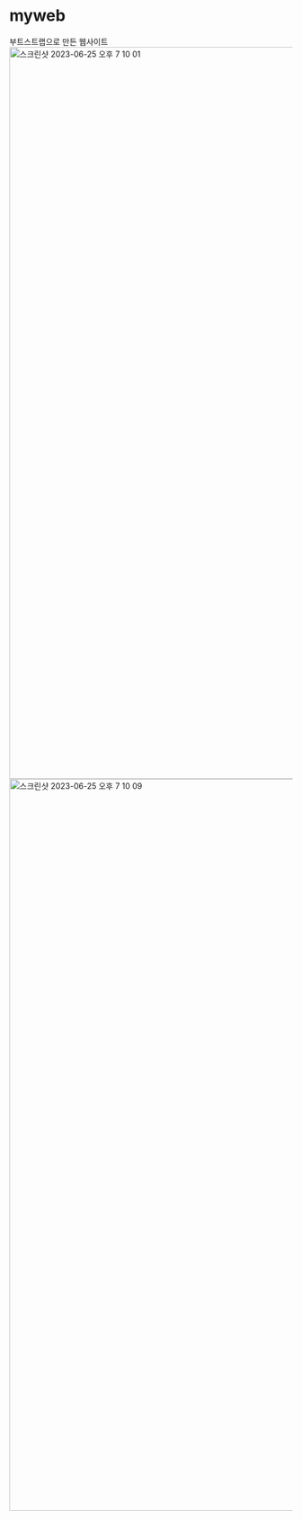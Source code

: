 # myweb
부트스트랩으로 만든 웹사이트
<img width="1302" alt="스크린샷 2023-06-25 오후 7 10 01" src="https://github.com/eunbeeeeee/myweb/assets/125331919/d12c6a7f-4ee6-47c9-a61b-93a387615c3e">
<img width="1302" alt="스크린샷 2023-06-25 오후 7 10 09" src="https://github.com/eunbeeeeee/myweb/assets/125331919/01b5d7de-bd57-4499-a6d3-80a4f27ea42c">
